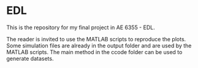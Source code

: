 # EDL
This is the repository for my final project in AE 6355 - EDL.


The reader is invited to use the MATLAB scripts to reproduce the plots.
Some simulation files are already in the output folder and are used by the MATLAB scripts.
The main method in the ccode folder can be used to generate datasets.
